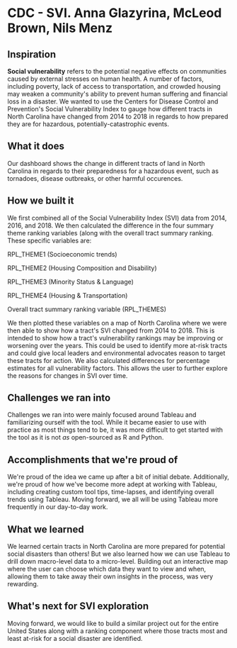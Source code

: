 # CDC - SVI. Anna Glazyrina, McLeod Brown, Nils Menz
## Inspiration

 

**Social vulnerability** refers to the potential negative effects on communities caused by external stresses on human health. A number of factors, including poverty, lack of access to transportation, and crowded housing may weaken a community's ability to prevent human suffering and financial loss in a disaster. We wanted to use the Centers for Disease Control and Prevention's Social Vulnerability Index to gauge how different tracts in North Carolina have changed from 2014 to 2018 in regards to how prepared they are for hazardous, potentially-catastrophic events.

 

## What it does

 

Our dashboard shows the change in different tracts of land in North Carolina in regards to their preparedness for a hazardous event, such as tornadoes, disease outbreaks, or other harmful occurences.

 

## How we built it

 

We first combined all of the Social Vulnerability Index (SVI) data from 2014, 2016, and 2018. We then calculated the difference in the four summary theme ranking variables (along with the overall tract summary ranking. These specific variables are:

 

RPL_THEME1 (Socioeconomic trends)

RPL_THEME2 (Housing Composition and Disability)

RPL_THEME3 (Minority Status & Language)

RPL_THEME4 (Housing & Transportation)

Overall tract summary ranking variable (RPL_THEMES)

 

We then plotted these variables on a map of North Carolina where we were then able to show how a tract's SVI changed from 2014 to 2018. This is intended to show how a tract's vulnerability rankings may be improving or worsening over the years. This could be used to identify more at-risk tracts and could give local leaders and environmental advocates reason to target these tracts for action.
We also calculated differences for percentage estimates for all vulnerability factors. This allows the user to further explore the reasons for changes in SVI over time.


## Challenges we ran into

 

Challenges we ran into were mainly focused around Tableau and familiarizing ourself with the tool. While it became easier to use with practice as most things tend to be, it was more difficult to get started with the tool as it is not _as_ open-sourced as R and Python.

 

## Accomplishments that we're proud of

 

We're proud of the idea we came up after a bit of initial debate. Additionally, we're proud of how we've become more adept at working with Tableau, including creating custom tool tips, time-lapses, and identifying overall trends using Tableau. Moving forward, we all will be using Tableau more frequently in our day-to-day work.

 

## What we learned

                                                       

We learned certain tracts in North Carolina are more prepared for potential social disasters than others! But we also learned how we can use Tableau to drill down macro-level data to a micro-level. Building out an interactive map where the user can choose which data they want to view and when, allowing them to take away their own insights in the process, was very rewarding.

 

## What's next for SVI exploration

 

Moving forward, we would like to build a similar project out for the entire United States along with a ranking component where those tracts most and least at-risk for a social disaster are identified.
